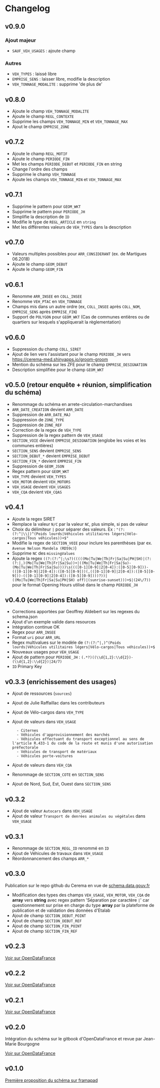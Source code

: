 <MenuSchema />

# Changelog

## v0.9.0
### Ajout majeur
- `SAUF_VEH_USAGES` : ajoute champ

### Autres
- `VEH_TYPES` : laissé libre
- `EMPRISE_SENS` : laisser libre, modifie la description
- `VEH_TONNAGE_MODALITE` : supprime 'de plus de'

## v0.8.0
- Ajoute le champ `VEH_TONNAGE_MODALITE`
- Ajoute le champ `REGL_CONTEXTE`
- Supprime les champs `VEH_TONNAGE_MIN` et `VEH_TONNAGE_MAX`
- Ajout le champ `EMPRISE_ZONE`

## v0.7.2
- Ajoute le champ `REGL_MOTIF`
- Ajoute le champ `PERIODE_FIN`
- Met les champs `PERIODE_DEBUT` et `PERIODE_FIN` en string
- Change l'ordre des champs
- Supprime le champ `VEH_TONNAGE`
- Ajoute les champs `VEH_TONNAGE_MIN` et `VEH_TONNAGE_MAX`

## v0.7.1
- Supprime le pattern pour `GEOM_WKT`
- Supprime le pattern pour `PERIODE_JH`
- Simplifie la description de `ID`
- Modifie le type de `REGL_ARTICLE` en `string`
- Met les différentes valeurs de `VEH_TYPES` dans la description

## v0.7.0
- Valeurs multiples possibles pour `ARR_CONSIDERANT` (ex. de Martigues 06.2018)
- Ajoute le champ `GEOM_DEBUT`
- Ajoute le champ `GEOM_FIN`

## v0.6.1
- Renomme `ARR_INSEE` en `COLL_INSEE`
- Renomme `VEH_PTAC` en `VEH_TONNAGE`
- Champs mis dans un autre ordre (ex, `COLL_INSEE` après `COLL_NOM`, `EMPRISE_SENS` après `EMPRISE_FIN`)
- Support de `POLYGON` pour `GEOM_WKT` (Cas de communes entières ou de quartiers sur lesquels s'appliquerait la règlementation)

## v0.6.0
- Suppression du champ `COLL_SIRET`
- Ajout de lien vers l'assistant pour le champ `PERIODE_JH` vers https://cerema-med.shinyapps.io/groom-groom
- Mention du schéma sur les ZFE pour le champ `EMPRISE_DESIGNATION`
- Description simplifiée pour le champ `GEOM_WKT`

## v0.5.0 (retour enquête + réunion, simplification du schéma)
- Renommage du schéma en arrete-circulation-marchandises
- `ARR_DATE_CREATION` devient `ARR_DATE`
- Suppression de `ARR_DATE_MAJ`
- Suppression de `ZONE_TYPE`
- Suppression de `ZONE_REF`
- Correction de la regex de `VEH_TYPE`
- Suppression de la regex pattern de `VEH_USAGE`
- `SECTION_VOIE` devient `EMPRISE_DESIGNATION` (englobe les voies et les communes entières)
- `SECTION_SENS` devient `EMPRISE_SENS`
- `SECTION_DEBUT_*` devient `EMPRISE_DEBUT`
- `SECTION_FIN_*` devient `EMPRISE_FIN`
- Suppression de `GEOM_JSON`
- Regex pattern pour `GEOM_WKT`
- `VEH_TYPE` devient `VEH_TYPES`
- `VEH_MOTOR` devient `VEH_MOTORS`
- `VEH_USAGE` devient `VEH_USAGES`
- `VEH_CQA` devient `VEH_CQAS`

## v0.4.1
- Ajoute la regex SIRET
- Remplace la valeur `N/C` par la valeur `NC`, plus simple, si pas de valeur
- Choix du délimiteur `|` pour séparer des valeurs. Ex : `"(?:(?:^|\\|)^(Poids lourds|Véhicules utilitaires légers|Vélo-cargos|Tous véhicules))+$"`
- Modifie la regex de `SECTION_VOIE` pour inclure les parenthèses (par ex. `Avenue Nelson Mandela (RD59c)`)
- Supprime `NC` des `missingValues`
- Ajoute la regex `((?:(?:^|;\s?)(((((Mo|Tu|We|Th|Fr|Sa|Su|PH|SH)|(?:(?:|,)(Mo|Tu|We|Th|Fr|Sa|Su))+|((Mo|Tu|We|Th|Fr|Sa|Su)-(Mo|Tu|We|Th|Fr|Sa|Su))))\s((([0-1][0-9]|2[0-4]):([0-5][0-9]))-(([0-1][0-9]|2[0-4]):([0-5][0-9]))(,(([0-1][0-9]|2[0-4]):([0-5][0-9]))-(([0-1][0-9]|2[0-4]):([0-5][0-9])))?))|((Mo|Tu|We|Th|Fr|Sa|Su|PH|SH) off)|(sunrise-sunset)))+$|(24\/7))` pour le format Opening Hours utilisé dans le champ `PERIODE_JH`

## v0.4.0 (corrections Etalab)
- Corrections apportées par Geoffrey Aldebert sur les regexes du schema.json
- Ajout d'un exemple valide dans resources
- Intégration continue OK
- Regex pour `ARR_INSEE`
- Format `uri` pour `ARR_URL`
- Regex multivalues sur le modèle de `(?:(?:^|,)^(Poids lourds|Véhicules utilitaires légers|Vélo-cargos|Tous véhicules))+$`
- Nouveaux usages pour `VEH_USAGE`
- Ajout de pattern pour `PERIODE_JH` : `(.*?)((\\d{1,2}:\\d{2})-(\\d{1,2}:\\d{2})|24/7)`
- `ID` Primary Key

## v0.3.3 (enrichissement des usages)
- Ajout de ressources (`sources`)
- Ajout de Julie Raffaillac dans les contributeurs
- Ajout de Vélo-cargos dans `VEH_TYPE`
- Ajout de valeurs dans `VEH_USAGE`

		- Citernes                                                                                                   
		- Véhicules d'approvisionnement des marchés                                                                                               
		- Véhicules effectuant du transport exceptionnel au sens de l'article R.433-1 du code de la route et munis d'une autorisation préfectorale
		- Véhicules de transport de matériaux
		- Véhicules porte-voitures
- Ajout de valeurs dans `VEH_CQA`
- Renommage de `SECTION_COTE` en `SECTION_SENS`
- Ajout de Nord, Sud, Est, Ouest dans `SECTION_SENS`

## v0.3.2
- Ajout de valeur `Autocars` dans `VEH_USAGE`
- Ajout de valeur `Transport de denrées animales ou végétales` dans `VEH_USAGE`

## v0.3.1
- Renommage de `SECTION_REGL_ID` renommé en `ID`
- Ajout de Véhicules de travaux dans `VEH_USAGE`
- Réordonnancement des champs `ARR_*`

## v0.3.0

Publication sur le repo github du Cerema en vue de [schema.data.gouv.fr](http://schema.data.gouv.fr/)

- Modification des types des champs `VEH_USAGE`, `VEH_MOTOR`, `VEH_CQA` de **array** vers **string** avec regex pattern 'Séparation par caractère `|`' car questionnement sur prise en charge du type **array** par la plateforme de publication et de validation des données d'Etalab
- Ajout de champ `SECTION_DEBUT_POINT`
- Ajout de champ `SECTION_DEBUT_REF`
- Ajout de champ `SECTION_FIN_POINT`
- Ajout de champ `SECTION_FIN_REF`

## v0.2.3

[Voir sur OpenDataFrance](https://opendatafrance.gitbook.io/fablog/territoires/chantiers/partage-des-donnees/standardisation/arretes-de-circulation#changelog)

## v0.2.2

[Voir sur OpenDataFrance](https://opendatafrance.gitbook.io/fablog/territoires/chantiers/partage-des-donnees/standardisation/arretes-de-circulation#changelog)

## v0.2.1

[Voir sur OpenDataFrance](https://opendatafrance.gitbook.io/fablog/territoires/chantiers/partage-des-donnees/standardisation/arretes-de-circulation#changelog)

## v0.2.0

Intégration du schéma sur le gitbook d'OpenDataFrance et revue par Jean-Marie Bourgogne

[Voir sur OpenDataFrance](https://opendatafrance.gitbook.io/fablog/territoires/chantiers/partage-des-donnees/standardisation/arretes-de-circulation#changelog)

## v0.1.0
[Première proposition du schéma sur framapad](https://lite.framacalc.org/9ms6-schema-circulation)
